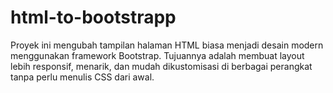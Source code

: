 # html-to-bootstrapp

Proyek ini mengubah tampilan halaman HTML biasa menjadi desain modern menggunakan framework Bootstrap. Tujuannya adalah membuat layout lebih responsif, menarik, dan mudah dikustomisasi di berbagai perangkat tanpa perlu menulis CSS dari awal.
